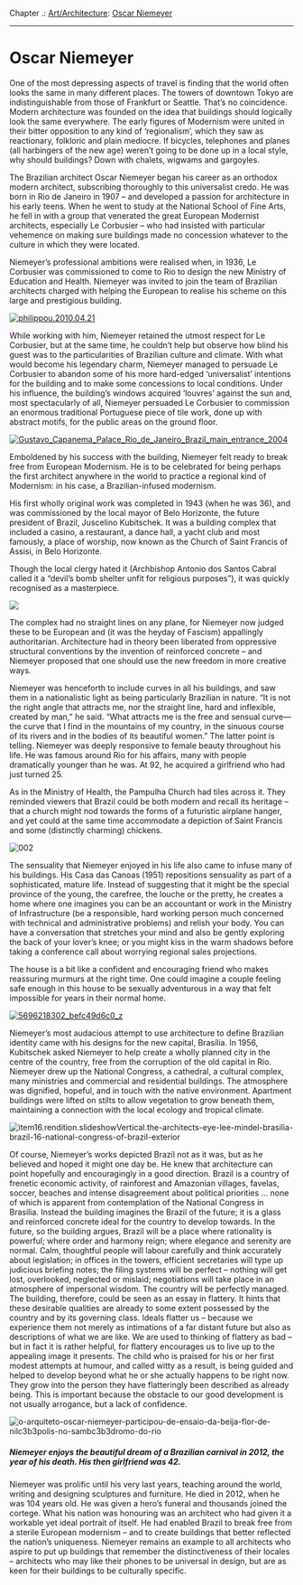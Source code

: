Chapter .: [Art/Architecture](https://www.theschooloflife.com/thebookoflife/category/leisure/artarchitecture/): [Oscar Niemeyer](https://www.theschooloflife.com/thebookoflife/the-great-architects-oscar-niemeyer/)

* * *

# Oscar Niemeyer

One of the most depressing aspects of travel is finding that the world often looks the same in many different places. The towers of downtown Tokyo are indistinguishable from those of Frankfurt or Seattle. That’s no coincidence. Modern architecture was founded on the idea that buildings should logically look the same everywhere. The early figures of Modernism were united in their bitter opposition to any kind of ‘regionalism’, which they saw as reactionary, folkloric and plain mediocre. If bicycles, telephones and planes (all harbingers of the new age) weren’t going to be done up in a local style, why should buildings? Down with chalets, wigwams and gargoyles.

The Brazilian architect Oscar Niemeyer began his career as an orthodox modern architect, subscribing thoroughly to this universalist credo. He was born in Rio de Janeiro in 1907 – and developed a passion for architecture in his early teens. When he went to study at the National School of Fine Arts, he fell in with a group that venerated the great European Modernist architects, especially Le Corbusier – who had insisted with particular vehemence on making sure buildings made no concession whatever to the culture in which they were located.

Niemeyer’s professional ambitions were realised when, in 1936, Le Corbusier was commissioned to come to Rio to design the new Ministry of Education and Health. Niemeyer was invited to join the team of Brazilian architects charged with helping the European to realise his scheme on this large and prestigious building.

[![philippou.2010.04.21](https://www.theschooloflife.com/thebookoflife/wp-content/uploads/2014/11/philippou.2010.04.21.jpg)](http://www.thebookoflife.org/wp-content/uploads/2014/11/philippou.2010.04.21.jpg)

While working with him, Niemeyer retained the utmost respect for Le Corbusier, but at the same time, he couldn’t help but observe how blind his guest was to the particularities of Brazilian culture and climate. With what would become his legendary charm, Niemeyer managed to persuade Le Corbusier to abandon some of his more hard-edged ‘universalist’ intentions for the building and to make some concessions to local conditions. Under his influence, the building’s windows acquired ‘louvres’ against the sun and, most spectacularly of all, Niemeyer persuaded Le Corbusier to commission an enormous traditional Portuguese piece of tile work, done up with abstract motifs, for the public areas on the ground floor.

[![Gustavo_Capanema_Palace_Rio_de_Janeiro_Brazil_main_entrance_2004](https://www.theschooloflife.com/thebookoflife/wp-content/uploads/2014/11/Gustavo_Capanema_Palace_Rio_de_Janeiro_Brazil_main_entrance_2004.jpg)](http://www.thebookoflife.org/wp-content/uploads/2014/11/Gustavo_Capanema_Palace_Rio_de_Janeiro_Brazil_main_entrance_2004.jpg)

Emboldened by his success with the building, Niemeyer felt ready to break free from European Modernism. He is to be celebrated for being perhaps the first architect anywhere in the world to practice a regional kind of Modernism: in his case, a Brazilian-infused modernism.

His first wholly original work was completed in 1943 (when he was 36), and was commissioned by the local mayor of Belo Horizonte, the future president of Brazil, Juscelino Kubitschek. It was a building complex that included a casino, a restaurant, a dance hall, a yacht club and most famously, a place of worship, now known as the Church of Saint Francis of Assisi, in Belo Horizonte.&nbsp;

Though the local clergy hated it (Archbishop Antonio dos Santos Cabral called it a “devil’s bomb shelter unfit for religious purposes”), it was quickly recognised as a masterpiece.&nbsp;

![](http://imageweb-cdn.magnoliasoft.net/bridgeman/supersize/stf372067.jpg)

The complex had no straight lines on any plane, for Niemeyer now judged these to be European and (it was the heyday of Fascism) appallingly authoritarian. Architecture had in theory been liberated from oppressive structural conventions by the invention of reinforced concrete – and Niemeyer proposed that one should use the new freedom in more creative ways.

Niemeyer was henceforth to include curves in all his buildings, and saw them in a nationalistic light as being particularly Brazilian in nature. “It is not the right angle that attracts me, nor the straight line, hard and inflexible, created by man,” he said. “What attracts me is the free and sensual curve—the curve that I find in the mountains of my country, in the sinuous course of its rivers and in the bodies of its beautiful women.” The latter point is telling. Niemeyer was deeply responsive to female beauty throughout his life. He was famous around Rio for his affairs, many with people dramatically younger than he was. At 92, he acquired a girlfriend who had just turned 25.&nbsp;

As in the Ministry of Health, the Pampulha Church had tiles across it. They reminded viewers that Brazil could be both modern and recall its heritage – that a church might nod towards the forms of a futuristic airplane hanger, and yet could at the same time accommodate a depiction of Saint Francis and some (distinctly charming) chickens.&nbsp;

![002](https://www.theschooloflife.com/thebookoflife/wp-content/uploads/2014/09/002.jpg)

The sensuality that Niemeyer enjoyed in his life also came to infuse many of his buildings. His Casa das Canoas (1951) repositions sensuality as part of a sophisticated, mature life. Instead of suggesting that it might be the special province of the young, the carefree, the louche or the pretty, he creates a home where one imagines you can be an accountant or work in the Ministry of Infrastructure (be a responsible, hard working person much concerned with technical and administrative problems) and relish your body. You can have a conversation that stretches your mind and also be gently exploring the back of your lover’s knee; or you might kiss in the warm shadows before taking a conference call about worrying regional sales projections.

The house is a bit like a confident and encouraging friend who makes reassuring murmurs at the right time. One could imagine a couple feeling safe enough in this house to be sexually adventurous in a way that felt impossible for years in their normal home.

[![5696218302_befc49d6c0_z](https://www.theschooloflife.com/thebookoflife/wp-content/uploads/2014/11/5696218302_befc49d6c0_z.jpg)](http://www.thebookoflife.org/wp-content/uploads/2014/11/5696218302_befc49d6c0_z.jpg)

Niemeyer’s most audacious attempt to use architecture to define Brazilian identity came with his designs for the new capital, Brasília. In 1956, Kubitschek asked Niemeyer to help create a wholly planned city in the centre of the country, free from the corruption of the old capital in Rio. Niemeyer drew up the National Congress, a cathedral, a cultural complex, many ministries and commercial and residential buildings. The atmosphere was dignified, hopeful, and in touch with the native environment. Apartment buildings were lifted on stilts to allow vegetation to grow beneath them, maintaining a connection with the local ecology and tropical climate.&nbsp;

![item16.rendition.slideshowVertical.the-architects-eye-lee-mindel-brasilia-brazil-16-national-congress-of-brazil-exterior](https://www.theschooloflife.com/thebookoflife/wp-content/uploads/2014/09/item16.rendition.slideshowVertical.the-architects-eye-lee-mindel-brasilia-brazil-16-national-congress-of-brazil-exterior.jpg)

Of course, Niemeyer’s works depicted Brazil not as it was, but as he believed and hoped it might one day be. He knew that architecture can point hopefully and encouragingly in a good direction. Brazil is a country of frenetic economic activity, of rainforest and Amazonian villages, favelas, soccer, beaches and intense disagreement about political priorities … none of which is apparent from contemplation of the National Congress in Brasilia. Instead the building imagines the Brazil of the future; it is a glass and reinforced concrete ideal for the country to develop towards. In the future, so the building argues, Brazil will be a place where rationality is powerful; where order and harmony reign; where elegance and serenity are normal. Calm, thoughtful people will labour carefully and think accurately about legislation; in offices in the towers, efficient secretaries will type up judicious briefing notes; the filing systems will be perfect – nothing will get lost, overlooked, neglected or mislaid; negotiations will take place in an atmosphere of impersonal wisdom. The country will be perfectly managed. The building, therefore, could be seen as an essay in flattery. It hints that these desirable qualities are already to some extent possessed by the country and by its governing class. Ideals flatter us – because we experience them not merely as intimations of a far distant future but also as descriptions of what we are like. We are used to thinking of flattery as bad – but in fact it is rather helpful, for flattery encourages us to live up to the appealing image it presents. The child who is praised for his or her first modest attempts at humour, and called witty as a result, is being guided and helped to develop beyond what he or she actually happens to be right now. They grow into the person they have flatteringly been described as already being. This is important because the obstacle to our good development is not usually arrogance, but a lack of confidence.

![o-arquiteto-oscar-niemeyer-participou-de-ensaio-da-beija-flor-de-nilc3b3polis-no-sambc3b3dromo-do-rio](https://www.theschooloflife.com/thebookoflife/wp-content/uploads/2014/09/o-arquiteto-oscar-niemeyer-participou-de-ensaio-da-beija-flor-de-nilc3b3polis-no-sambc3b3dromo-do-rio.jpg)

##### Niemeyer enjoys the beautiful dream of a Brazilian carnival in 2012, the year of his death. His then girlfriend was 42.

Niemeyer was prolific until his very last years, teaching around the world, writing and designing sculptures and furniture. He died in 2012, when he was 104 years old. He was given a hero’s funeral and thousands joined the cortege. What his nation was honouring was an architect who had given it a workable yet ideal portrait of itself. He had enabled Brazil to break free from a sterile European modernism – and to create buildings that better reflected the nation’s uniqueness. Niemeyer remains an example to all architects who aspire to put up buildings that remember the distinctiveness of their locales – architects who may like their phones to be universal in design, but are as keen for their buildings to be culturally specific.

&nbsp;&nbsp;
